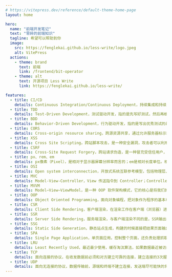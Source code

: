 ```yaml
---
# https://vitepress.dev/reference/default-theme-home-page
layout: home

hero:
  name: "前端开发笔记"
  text: "零碎的前端知识"
  tagline: 希望可以帮助到你
  image:
    src: https://fenglekai.github.io/less-write/logo.jpeg
    alt: VitePress
  actions:
    - theme: brand
      text: 前端
      link: /frontend/bit-operator
    - theme: alt
      text: 开源项目 Less Write
      link: https://fenglekai.github.io/less-write/

features:
  - title: CI/CD
    details: Continuous Integration/Continuous Deployment，持续集成和持续交付/部署，旨在简化并加快软件开发生命周期。 持续集成（CI）是指自动且频繁地将代码更改集成到共享源代码存储库中的做法。
  - title: TDD
    details: Test-Driven Development，测试驱动开发，指的是先写好测试，然后再根据测试完成开发。使用这种开发方式，会有很高的测试覆盖率
  - title: BDD
    details: Behavior-Driven Development，行为驱动开发，指的是写出优秀测试的最佳实践的总称。BDD测试的是行为，即软件应该怎样运行
  - title: CORS
    details: Cross-origin resource sharing，跨源资源共享，通过允许服务器标示除了它自己以外的其他源（域、协议或端口），使得浏览器允许这些源访问加载自己的资源
  - title: XSS
    details: Cross Site Scripting，跨站脚本攻击，是一种安全漏洞，攻击者可以利用这种漏洞在网站上注入恶意的客户端代码
  - title: CSRF
    details: Cross-Site Request Forgery，跨站请求伪造，是一种冒充受信任用户，向服务器发送非预期请求的攻击方式
  - title: px、rem、em
    details: px像素（Pixel），是相对于显示器屏幕分辨率而言的；em是相对长度单位。相对于当前对象内文本的字体尺寸；rem为元素设定字体大小时，仍然是相对大小，但相对的只是HTML根元素
  - title: OSI
    details: Open system interconnection，开放式系统互联参考模型，包括物理层、数据链路层、网络层、传输层、会话层、表示层、应用层
  - title: MVC
    details: Model-View-Controller，View 传送指令到 Controller；Controller 完成业务逻辑后，要求 Model 改变状态；Model 将新的数据发送到 View，用户得到反馈
  - title: MVVM
    details: Model–View–ViewModel，是一种 OOP 软件架构模式，它的核心是将我们的应用程序的逻辑与视图做分离，提升代码可维护性与应用健壮性
  - title: OOP
    details: Object Oriented Programming，面向对象编程，把对象作为程序的基本单元，一个对象包含了数据和操作数据的函数
  - title: CSR
    details: Client Side Rendering，客户端渲染，在渲染工作在客户端（浏览器）进行，而不是在服务器端进行
  - title: SSR
    details: Server Side Rendering，服务端渲染，与客户端渲染不同的是，SSR输出的是一个渲染完成的html，整个渲染过程是在服务器端进行的
  - title: SSG
    details: Static Side Generation，静态站点生成，构建的时候直接把结果页面输出html到磁盘，每次访问直接把html返回给客户端，相当于一个静态资源
  - title: SPA
    details: Single Page Application，单页面应用，控制整个页面，还负责处理抓取新数据，并在无需重新加载的前提下处理页面切换
  - title: LRU
    details: Least Recently Used，最近最少使用，缓存淘汰算法，如果数据最近被访问过，那么将来被访问的几率也更高
  - title: TCP
    details: 面向连接的协议，在收发数据前必须和对方建立可靠的连接，建立连接的3次握手、断开连接的4次挥手，为数据传输打下可靠基础
  - title: UDP
    details: 面向无连接的协议，数据传输前，源端和终端不建立连接，发送端尽可能快的将数据扔到网络上，接收端从消息队列中读取消息段
---
```


